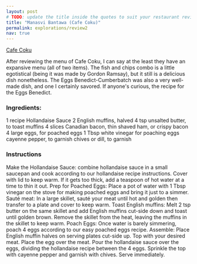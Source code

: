 ```yaml
---
layout: post
# TODO: update the title inside the quotes to suit your restaurant review needs
title: "Manasvi Bantawa (Cafe Coku)"
permalink: explorations/review2
nav: true
---
```

[Cafe Coku](https://allegheny-college-cmpsc-105-spring-2024.github.io/resto-ManasviBantawa/)

After reviewing the menu of Cafe Coku, I can say at the least they have an expansive menu (all of two items). The fish and chips combo is a little egotistical (being it was made by Gordon Ramsay), but it still is a delicious dish nonetheless. The Eggs Benedict-Cumberbatch was also a very well-made dish, and one I certainly savored. If anyone's curious, the recipe for the Eggs Benedict.

### Ingredients:
1 recipe Hollandaise Sauce
2 English muffins, halved
4 tsp unsalted butter, to toast muffins
4 slices Canadian bacon, thin shaved ham, or crispy bacon
4 large eggs, for poached eggs
1 Tbsp white vinegar for poaching eggs
cayenne pepper, to garnish
chives or dill, to garnish

### Instructions
Make the Hollandaise Sauce: combine hollandaise sauce in a small saucepan and cook according to our hollandaise recipe instructions. Cover with lid to keep warm. If it gets too thick, add a teaspoon of hot water at a time to thin it out.
Prep for Poached Eggs: Place a pot of water with 1 Tbsp vinegar on the stove for making poached eggs and bring it just to a simmer.
Sauté meat: In a large skillet, sauté your meat until hot and golden then transfer to a plate and cover to keep warm.
Toast English muffins: Melt 2 tsp butter on the same skillet and add English muffins cut-side down and toast until golden brown. Remove the skillet from the heat, leaving the muffins in the skillet to keep warm.
Poach Eggs: Once water is barely simmering, poach 4 eggs according to our easy poached eggs recipe.
Assemble: Place English muffin halves on serving plates cut-side up. Top with your desired meat. Place the egg over the meat. Pour the hollandaise sauce over the eggs, dividing the hollandaise recipe between the 4 eggs. Sprinkle the top with cayenne pepper and garnish with chives. Serve immediately.